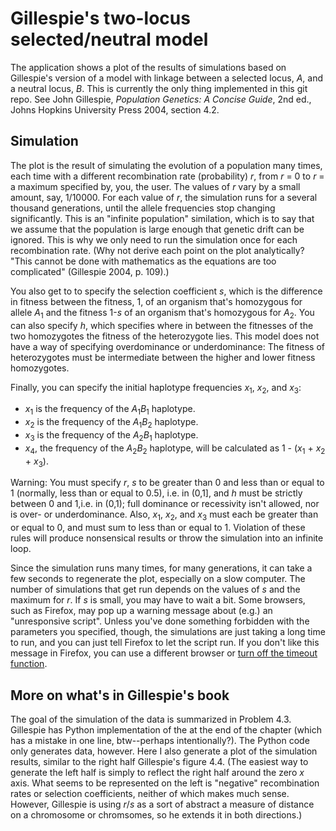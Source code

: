 # Gillespie's two-locus selected/neutral model 

The application shows a plot of the results of simulations based on
Gillespie's version of a model with linkage between a selected locus,
*A*, and a neutral locus, *B*.  This is currently the only thing
implemented in this git repo.  See John Gillespie, *Population Genetics:
A Concise Guide*, 2nd ed., Johns Hopkins University Press 2004, section
4.2.

## Simulation

The plot is the result of simulating the evolution of a population many
times, each time with a different recombination rate (probability) *r*,
from *r* = 0 to *r* = a maximum specified by, you, the user.  The values
of *r* vary by a small amount, say, 1/10000.  For each value of *r*, the
simulation runs for a several thousand generations, until the allele
frequencies stop changing significantly.  This is an "infinite
population" similation, which is to say that we assume that the
population is large enough that genetic drift can be ignored.  This is
why we only need to run the simulation once for each recombination
rate.  (Why not derive each point on the plot analytically?  "This
cannot be done with mathematics as the equations are too complicated"
(Gillespie 2004, p. 109).)

You also get to to specify the selection coefficient *s*, which is
the difference in fitness between the fitness, 1, of an organism that's
homozygous for allele *A*<sub>1</sub> and the fitness 1-*s* of an
organism that's homozygous for *A*<sub>2</sub>.    You can also
specify *h*, which specifies where in between the fitnesses of the two 
homozygotes the fitness of the heterozygote lies.  This model does
not have a way of specifying overdominance or underdominance: The
fitness of heterozygotes must be intermediate between the higher and
lower fitness homozygotes.

Finally, you can specify the initial haplotype frequencies
*x*<sub>1</sub>, *x*<sub>2</sub>, and *x*<sub>3</sub>:

* *x*<sub>1</sub> is the frequency of the *A*<sub>1</sub>*B*<sub>1</sub> haplotype.
* *x*<sub>2</sub> is the frequency of the *A*<sub>1</sub>*B*<sub>2</sub> haplotype.
* *x*<sub>3</sub> is the frequency of the *A*<sub>2</sub>*B*<sub>1</sub> haplotype.
* *x*<sub>4</sub>, the frequency of the *A*<sub>2</sub>*B*<sub>2</sub>
haplotype, will be calculated as 1 - (*x*<sub>1</sub> + *x*<sub>2</sub> +
*x*<sub>3</sub>).

Warning: You must specify *r*, *s* to be greater than 0 and less than or
equal to 1 (normally, less than or equal to 0.5), i.e. in (0,1], and *h* 
must be strictly between 0 and 1,i.e.  in (0,1); full dominance or recessivity
isn't allowed, nor is over- or underdominance.  Also, *x*<sub>1</sub>, 
*x*<sub>2</sub>, and *x*<sub>3</sub> must each be greater than or equal to 0, 
and must sum to less than or equal to 1.  Violation of these rules will produce
nonsensical results or throw the simulation into an infinite loop.

Since the simulation runs many times, for many generations, it can
take a few seconds to regenerate the plot, especially on a slow
computer. The number of simulations that get run depends on the values
of *s* and the maximum for *r*.  If *s* is small, you may have to wait
a bit.  Some browsers, such as Firefox, may pop up a warning message
about (e.g.) an "unresponsive script". Unless you've done something
forbidden with the parameters you specified, though, the simulations
are just taking a long time to run, and you can just tell Firefox to
let the script run.  If you don't like this message in Firefox, you
can use a different browser or [turn off the timeout
function](https://support.mozilla.org/en-US/kb/warning-unresponsive-script).


## More on what's in Gillespie's book

The goal of the simulation of the data is summarized in Problem 4.3.
Gillespie has Python implementation of the at the end of the chapter
(which has a mistake in one line, btw--perhaps intentionally?).  The
Python code only generates data, however.  Here I also generate a plot
of the simulation results, similar to the right half Gillespie's figure
4.4.  (The easiest way to generate the left half is simply to reflect
the right half around the zero *x* axis.  What seems to be represented
on the left is "negative" recombination rates or selection coefficients,
neither of which makes much sense.  However, Gillespie is using *r*/*s*
as a sort of abstract a measure of distance on a chromosome or chromsomes,
so he extends it in both directions.)

